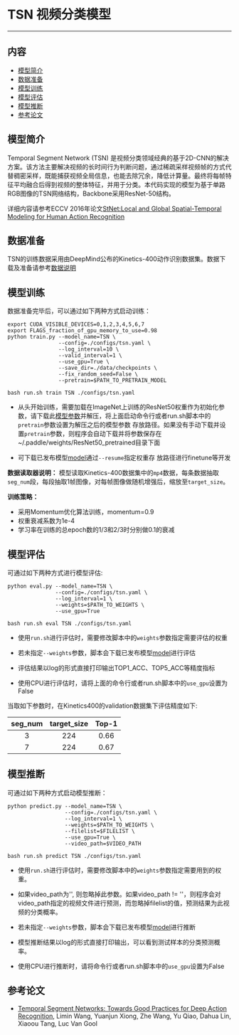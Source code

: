 # TSN 视频分类模型

---
## 内容

- [模型简介](#模型简介)
- [数据准备](#数据准备)
- [模型训练](#模型训练)
- [模型评估](#模型评估)
- [模型推断](#模型推断)
- [参考论文](#参考论文)


## 模型简介

Temporal Segment Network (TSN) 是视频分类领域经典的基于2D-CNN的解决方案。该方法主要解决视频的长时间行为判断问题，通过稀疏采样视频帧的方式代替稠密采样，既能捕获视频全局信息，也能去除冗余，降低计算量。最终将每帧特征平均融合后得到视频的整体特征，并用于分类。本代码实现的模型为基于单路RGB图像的TSN网络结构，Backbone采用ResNet-50结构。

详细内容请参考ECCV 2016年论文[StNet:Local and Global Spatial-Temporal Modeling for Human Action Recognition](https://arxiv.org/abs/1608.00859)

## 数据准备

TSN的训练数据采用由DeepMind公布的Kinetics-400动作识别数据集。数据下载及准备请参考[数据说明](../../data/dataset/README.md)

## 模型训练

数据准备完毕后，可以通过如下两种方式启动训练：

    export CUDA_VISIBLE_DEVICES=0,1,2,3,4,5,6,7
    export FLAGS_fraction_of_gpu_memory_to_use=0.98
    python train.py --model_name=TSN \
                    --config=./configs/tsn.yaml \
                    --log_interval=10 \
                    --valid_interval=1 \
                    --use_gpu=True \
                    --save_dir=./data/checkpoints \
                    --fix_random_seed=False \
                    --pretrain=$PATH_TO_PRETRAIN_MODEL

    bash run.sh train TSN ./configs/tsn.yaml

- 从头开始训练，需要加载在ImageNet上训练的ResNet50权重作为初始化参数，请下载此[模型参数](https://paddlemodels.bj.bcebos.com/video_classification/ResNet50_pretrained.tar.gz)并解压，将上面启动命令行或者run.sh脚本中的`pretrain`参数设置为解压之后的模型参数
存放路径。如果没有手动下载并设置`pretrain`参数，则程序会自动下载并将参数保存在~/.paddle/weights/ResNet50\_pretrained目录下面

- 可下载已发布模型[model](https://paddlemodels.bj.bcebos.com/video_classification/TSN_final.pdparams)通过`--resume`指定权重存
放路径进行finetune等开发

**数据读取器说明：** 模型读取Kinetics-400数据集中的`mp4`数据，每条数据抽取`seg_num`段，每段抽取1帧图像，对每帧图像做随机增强后，缩放至`target_size`。

**训练策略：**

*  采用Momentum优化算法训练，momentum=0.9
*  权重衰减系数为1e-4
*  学习率在训练的总epoch数的1/3和2/3时分别做0.1的衰减

## 模型评估

可通过如下两种方式进行模型评估:

    python eval.py --model_name=TSN \
                   --config=./configs/tsn.yaml \
                   --log_interval=1 \
                   --weights=$PATH_TO_WEIGHTS \
                   --use_gpu=True

    bash run.sh eval TSN ./configs/tsn.yaml

- 使用`run.sh`进行评估时，需要修改脚本中的`weights`参数指定需要评估的权重

- 若未指定`--weights`参数，脚本会下载已发布模型[model](https://paddlemodels.bj.bcebos.com/video_classification/TSN_final.pdparams)进行评估

- 评估结果以log的形式直接打印输出TOP1\_ACC、TOP5\_ACC等精度指标

- 使用CPU进行评估时，请将上面的命令行或者run.sh脚本中的`use_gpu`设置为False


当取如下参数时，在Kinetics400的validation数据集下评估精度如下:

| seg\_num | target\_size | Top-1 |
| :------: | :----------: | :----: |
| 3 | 224 | 0.66 |
| 7 | 224 | 0.67 |

## 模型推断

可通过如下两种方式启动模型推断：

    python predict.py --model_name=TSN \
                      --config=./configs/tsn.yaml \
                      --log_interval=1 \
                      --weights=$PATH_TO_WEIGHTS \
                      --filelist=$FILELIST \
                      --use_gpu=True \
                      --video_path=$VIDEO_PATH

    bash run.sh predict TSN ./configs/tsn.yaml

- 使用`run.sh`进行评估时，需要修改脚本中的`weights`参数指定需要用到的权重。

- 如果video\_path为'', 则忽略掉此参数。如果video\_path != ''，则程序会对video\_path指定的视频文件进行预测，而忽略掉filelist的值，预测结果为此视频的分类概率。

- 若未指定`--weights`参数，脚本会下载已发布模型[model](https://paddlemodels.bj.bcebos.com/video_classification/TSN_final.pdparams)进行推断

- 模型推断结果以log的形式直接打印输出，可以看到测试样本的分类预测概率。

- 使用CPU进行推断时，请将命令行或者run.sh脚本中的`use_gpu`设置为False

## 参考论文

- [Temporal Segment Networks: Towards Good Practices for Deep Action Recognition](https://arxiv.org/abs/1608.00859), Limin Wang, Yuanjun Xiong, Zhe Wang, Yu Qiao, Dahua Lin, Xiaoou Tang, Luc Van Gool

